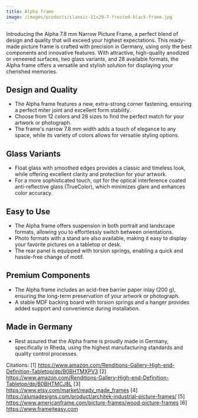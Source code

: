 ```yaml
---
title: Alpha frame
image: /images/products/classic-21x29-7-frosted-black-frame.jpg
---
```


Introducing the Alpha 7.8 mm Narrow Picture Frame, a perfect blend of design and quality that will exceed your highest expectations. This ready-made picture frame is crafted with precision in Germany, using only the best components and innovative features. With attractive, high-quality anodized or veneered surfaces, two glass variants, and 28 available formats, the Alpha frame offers a versatile and stylish solution for displaying your cherished memories.

## Design and Quality

- The Alpha frame features a new, extra-strong corner fastening, ensuring a perfect miter joint and excellent form stability.
- Choose from 12 colors and 28 sizes to find the perfect match for your artwork or photograph.
- The frame's narrow 7.8 mm width adds a touch of elegance to any space, while its variety of colors allows for versatile styling options.

## Glass Variants

- Float glass with smoothed edges provides a classic and timeless look, while offering excellent clarity and protection for your artwork.
- For a more sophisticated touch, opt for the optical interference coated anti-reflective glass (TrueColor), which minimizes glare and enhances color accuracy.

## Easy to Use

- The Alpha frame offers suspension in both portrait and landscape formats, allowing you to effortlessly switch between orientations.
- Photo formats with a stand are also available, making it easy to display your favorite pictures on a tabletop or desk.
- The rear panel is equipped with torsion springs, enabling a quick and hassle-free change of motif.

## Premium Components

- The Alpha frame includes an acid-free barrier paper inlay (200 g), ensuring the long-term preservation of your artwork or photograph.
- A stable MDF backing board with torsion springs and a hanger provides added support and convenience during installation.

## Made in Germany

- Rest assured that the Alpha frame is proudly made in Germany, specifically in Rheda, using the highest manufacturing standards and quality control processes.

Citations:
[1] https://www.amazon.com/Renditions-Gallery-High-end-Definition-Tabletop/dp/B0BHTMXPV3
[2] https://www.amazon.com/Renditions-Gallery-High-end-Definition-Tabletop/dp/B0BHTMCJ8L
[3] https://www.etsy.com/market/ready_made_frames
[4] https://alumadesigns.com/product/architek-industrial-picture-frames/
[5] https://www.americanframe.com/picture-frames/wood-picture-frames
[6] https://www.frameiteasy.com
